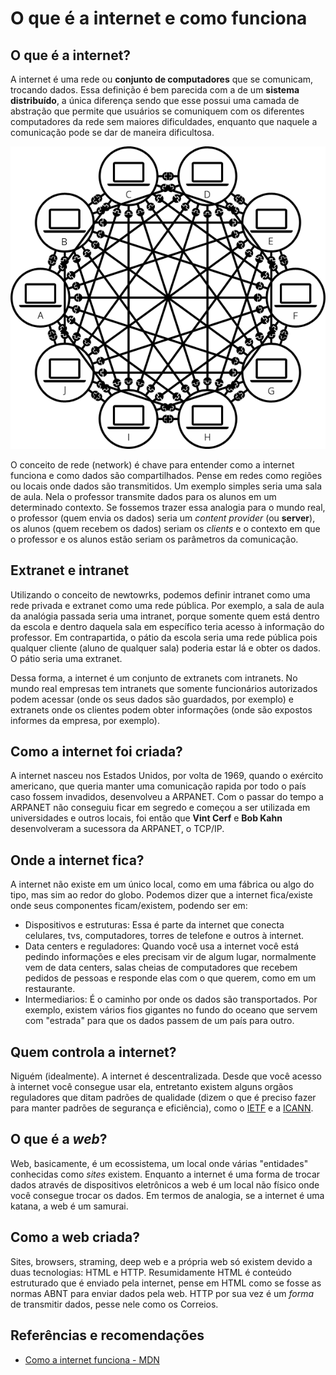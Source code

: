 # O que é a internet e como funciona

## O que é a internet?

A internet é uma rede ou **conjunto de computadores** que se comunicam, trocando dados. Essa definição é bem parecida com a de um **sistema distribuído**, a única diferença sendo que esse possui uma camada de abstração que permite que usuários se comuniquem com os diferentes computadores da rede sem maiores dificuldades, enquanto que naquele a comunicação pode se dar de maneira dificultosa.

![representação](./static/internet-schema-2.png)

O conceito de rede (network) é chave para entender como a internet funciona e como dados são compartilhados. Pense em redes como regiões ou locais onde dados são transmitidos. Um exemplo simples seria uma sala de aula. Nela o professor transmite dados para os alunos em um determinado contexto. Se fossemos trazer essa analogia para o mundo real, o professor (quem envia os dados) seria um _content provider_ (ou **server**), os alunos (quem recebem os dados) seriam os _clients_ e o contexto em que o professor e os alunos estão seriam os parâmetros da comunicação.

## Extranet e intranet

Utilizando o conceito de newtowrks, podemos definir intranet como uma rede privada e extranet como uma rede pública. Por exemplo, a sala de aula da analógia passada seria uma intranet, porque somente quem está dentro da escola e dentro daquela sala em específico teria acesso à informação do professor. Em contrapartida, o pátio da escola seria uma rede pública pois qualquer cliente (aluno de qualquer sala) poderia estar lá e obter os dados. O pátio seria uma extranet.

Dessa forma, a internet é um conjunto de extranets com intranets. No mundo real empresas tem intranets que somente funcionários autorizados podem acessar (onde os seus dados são guardados, por exemplo) e extranets onde os clientes podem obter informações (onde são expostos informes da empresa, por exemplo).

## Como a internet foi criada?

A internet nasceu nos Estados Unidos, por volta de 1969, quando o exército americano, que queria manter uma comunicação rapida por todo o país caso fossem invadidos, desenvolveu a ARPANET. Com o passar do tempo a ARPANET não conseguiu ficar em segredo e começou a ser utilizada em universidades e outros locais, foi então que **Vint Cerf** e **Bob Kahn** desenvolveram a sucessora da ARPANET, o TCP/IP.

## Onde a internet fica?

A internet não existe em um único local, como em uma fábrica ou algo do tipo, mas sim ao redor do globo. Podemos dizer que a internet fica/existe onde seus componentes ficam/existem, podendo ser em:

- Dispositivos e estruturas: Essa é parte da internet que conecta celulares, tvs, computadores, torres de telefone e outros à internet.
- Data centers e reguladores: Quando você usa a internet você está pedindo informações e eles precisam vir de algum lugar, normalmente vem de data centers, salas cheias de computadores que recebem pedidos de pessoas e responde elas com o que querem, como em um restaurante.
- Intermediarios: É o caminho por onde os dados são transportados. Por exemplo, existem vários fios gigantes no fundo do oceano que servem com "estrada" para que os dados passem de um país para outro.

## Quem controla a internet?

Niguém (idealmente). A internet é descentralizada. Desde que você acesso à internet você consegue usar ela, entretanto existem alguns orgãos reguladores que ditam padrões de qualidade (dizem o que é preciso fazer para manter padrões de segurança e eficiência), como o [IETF](https://www.ietf.org/) e a [ICANN](https://www.icann.org/).

## O que é a _web_?

Web, basicamente, é um ecossistema, um local onde várias "entidades" conhecidas como _sites_ existem. Enquanto a internet é uma forma de trocar dados através de dispositivos eletrônicos a web é um local não físico onde você consegue trocar os dados. Em termos de analogia, se a internet é uma katana, a web é um samurai.

## Como a web criada?

Sites, browsers, straming, deep web e a própria web só existem devido a duas tecnologias: HTML e HTTP. Resumidamente HTML é conteúdo estruturado que é enviado pela internet, pense em HTML como se fosse as normas ABNT para enviar dados pela web. HTTP por sua vez é um _forma_ de transmitir dados, pesse nele como os Correios.

## Referências e recomendações

- [Como a internet funciona - MDN](https://developer.mozilla.org/en-US/docs/Learn/Common_questions/Web_mechanics/How_does_the_Internet_work)
